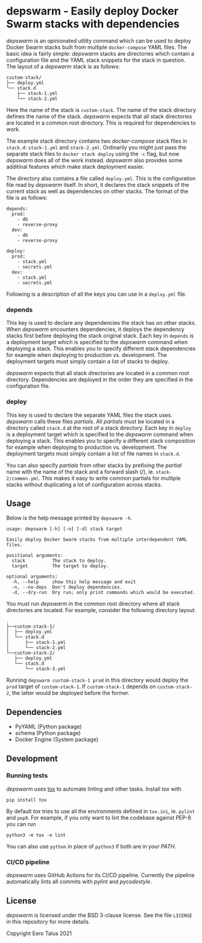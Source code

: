 # depswarm - Easily deploy Docker Swarm stacks with dependencies

*depswarm* is an opinionated utility command which can be used to deploy Docker
Swarm stacks built from multiple `docker-compose` YAML files. The basic idea is
fairly simple: *depswarm* stacks are directories which contain a configuration
file and the YAML stack snippets for the stack in question. The layout of a
*depswarm* stack is as follows:

```
custom-stack/
├── deploy.yml
└── stack.d
    ├── stack-1.yml
    └── stack-2.yml
```

Here the name of the stack is `custom-stack`. The name of the stack directory
defines the name of the stack. *depswarm* expects that all stack directories are
located in a common root directory. This is required for dependencies to work.

The example stack directory contains two *docker-compose* stack files in
`stack.d`: `stack-1.yml` and `stack-2.yml`. Ordinarily you might just pass
the separate stack files to `docker stack deploy` using the `-c` flag, but
now *depswarm* does all of the work instead. *depswarm* also provides some
additinal features which make stack deployment easier.

The directory also contains a file called `deploy.yml`. This is the configuration
file read by *depswarm* itself. In short, it declares the stack snippets of the
current stack as well as dependencies on other stacks. The format of the file
is as follows:

```
depends:
  prod:
    - db
    - reverse-proxy
  dev:
    - db
    - reverse-proxy

deploy:
  prod:
    - stack.yml
    - secrets.yml
  dev:
    - stack.yml
    - secrets.yml
```

Following is a description of all the keys you can use in a `deploy.yml` file.

### depends

This key is used to declare any dependencies the stack has on other stacks.
When *depswarm* encounters dependencies, it deploys the dependency stacks first
before deploying the stack original stack. Each key in `depends` is a deployment
target which is specified to the *depswarm* command when deploying a stack. This
enables you to specify different stack dependencies for example when deploying
to production vs. development. The deployment targets must simply contain a
list of stacks to deploy.

*depswarm* expects that all stack directories are located in a common root
directory. Dependencies are deployed in the order they are specified in the
configuration file.

### deploy

This key is used to declare the separate YAML files the stack uses. *depswarm*
calls these files *partials*. All *partials* must be located in a directory
called `stack.d` at the root of a stack directory. Each key in `deploy` is a
deployment target which is specified to the *depswarm* command when deploying a
stack. This enables you to specify a different stack composition for example
when deploying to production vs. development. The deployment targets must simply
contain a list of file names in `stack.d`.

You can also specify *partials* from other stacks by prefixing the *partial*
name with the name of the stack and a forward slash (/), ie. `stack-2/common.yml`.
This makes it easy to write common partials for multiple stacks without
duplicating a lot of configuration across stacks.

## Usage

Below is the help message printed by `depswarm -h`.

```
usage: depswarm [-h] [-n] [-d] stack target

Easily deploy Docker Swarm stacks from multiple interdependent YAML files.

positional arguments:
  stack          The stack to deploy.
  target         The target to deploy.

optional arguments:
  -h, --help     show this help message and exit
  -n, --no-deps  Don't deploy dependencies.
  -d, --dry-run  Dry run; only print commands which would be executed.
```

You must run *depswarm* in the common root directory where all stack directories
are located. For example, consider the following directory layout:

```
.
├──custom-stack-1/
│  ├── deploy.yml
│  └── stack.d
│      ├── stack-1.yml
│      └── stack-2.yml
└──custom-stack-2/
   ├── deploy.yml
   └── stack.d
       └── stack-3.yml
```

Running `depswarm custom-stack-1 prod` in this directory would deploy the `prod`
target of `custom-stack-1`. If `custom-stack-1` depends on `custom-stack-2`,
the latter would be deployed before the former.

## Dependencies

- PyYAML (Python package)
- schema (Python package)
- Docker Engine (System package)

## Development

### Running tests

*depswarm* uses [tox](https://tox.readthedocs.io/en/latest/) to automate
linting and other tasks. Install *tox* with

`pip install tox`

By default *tox* tries to use all the environments defined in `tox.ini`, ie.
`pylint` and `pep8`. For example, if you only want to lint the codebase against
PEP-8 you can run

`python3 -m tox -e lint`

You can also use `python` in place of `python3` if both are in your *PATH*.

### CI/CD pipeline

*depswarm* uses GitHub Actions for its CI/CD pipeline. Currently the pipeline
automatically lints all commits with *pylint* and *pycodestyle*.

## License

*depswarm* is licensed under the BSD 3-clause license. See the file
`LICENSE` in this repository for more details.

Copyright Eero Talus 2021

